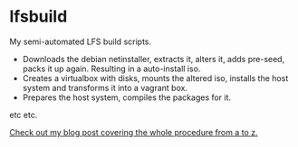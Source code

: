 # lfsbuild

My semi-automated LFS build scripts.
- Downloads the debian netinstaller, extracts it, alters it, adds pre-seed, packs it up again. Resulting in a auto-install iso.
- Creates a virtualbox with disks, mounts the altered iso, installs the host system and transforms it into a vagrant box.
- Prepares the host system, compiles the packages for it.

etc etc.

[Check out my blog post covering the whole procedure from a to z.](http://robin.radic.nl/linux-from-scratch)